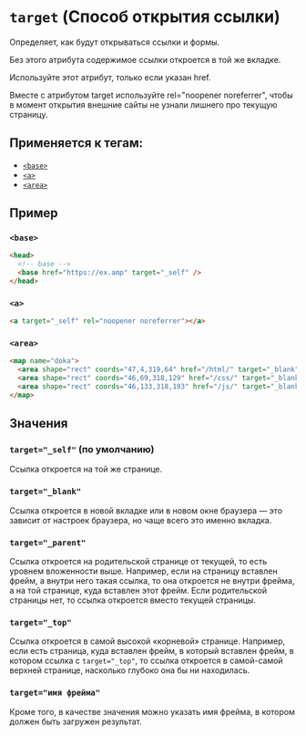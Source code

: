 # `target` (Способ открытия ссылки)

Определяет, как будут открываться ссылки и формы.

Без этого атрибута содержимое ссылки откроется в той же вкладке.

Используйте этот атрибут, только если указан href.

Вместе с атрибутом target используйте rel="noopener noreferrer", чтобы в момент открытия внешние сайты не узнали лишнего про текущую страницу.

## Применяется к тегам:

- [`<base>`](<../TAGS HEAD/base (ОСНОВНОЙ URL-АДРЕС).md>)
- [`<a>`](<../TAGS INLINE/a (ССЫЛКА).md>)
- [`<area>`](<../TAGS MEDIA/area (ССЫЛКИ НА ОБЛАСТИ КАРТИНКИ).md>)

## Пример

### `<base>`

```html
<head>
  <!-- base -->
  <base href="https://ex.amp" target="_self" />
</head>
```

### `<a>`

```html
<a target="_self" rel="noopener noreferrer"></a>
```

### `<area>`

```html
<map name="doka">
  <area shape="rect" coords="47,4,319,64" href="/html/" target="_blank" alt="HTML" />
  <area shape="rect" coords="46,69,318,129" href="/css/" target="_blank" alt="CSS" />
  <area shape="rect" coords="46,133,318,193" href="/js/" target="_blank" alt="JS" />
</map>
```

## Значения

### `target="_self"` (по умолчанию)

Ссылка откроется на той же странице.

### `target="_blank"`

Ссылка откроется в новой вкладке или в новом окне браузера — это зависит от настроек браузера, но чаще всего это именно вкладка.

### `target="_parent"`

Ссылка откроется на родительской странице от текущей, то есть уровнем вложенности выше. Например, если на страницу вставлен фрейм, а внутри него такая ссылка, то она откроется не внутри фрейма, а на той странице, куда вставлен этот фрейм. Если родительской страницы нет, то ссылка откроется вместо текущей страницы.

### `target="_top"`

Ссылка откроется в самой высокой «корневой» странице. Например, если есть страница, куда вставлен фрейм, в который вставлен фрейм, в котором ссылка c `target="_top"`, то ссылка откроется в самой-самой верхней странице, насколько глубоко она бы ни находилась.

### `target="имя фрейма"`

Кроме того, в качестве значения можно указать имя фрейма, в котором должен быть загружен результат.
